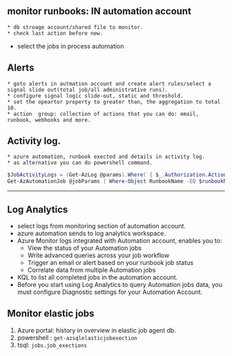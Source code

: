 ## monitor runbooks: IN automation account
    * db stroage account/shared file to monitor.
    * check last action before new.
* select the jobs in process automation
## Alerts
    * goto alerts in autmation account and create alert rules/select a signal slide out(total job/all administrative runs). 
    * configure signal logic slide-out, static and threshold.
    * set the opeartor property to greater than, the aggregation to total 10.
    * action  group: collection of actions that you can do: email, runbook, webhooks and more.

## Activity log.
    * azure automation, runbook exected and details in activity log.
    * as alternative you can do powershell command.  
    
```ps1
$JobActivityLogs = (Get-AzLog @params).Where( { $_.Authorization.Action -eq 'Microsoft.Automation/automationAccounts/jobs/write' })
Get-AzAutomationJob @jobParams | Where-Object RunbookName -EQ $runbookName
```
---
## Log Analytics
* select logs from monitoring section of automation account.
* azure automation sends to log analytics workspace.
* Azure Monitor logs integrated with Automation account, enables you to:
    * View the status of your Automation jobs
    * Write advanced queries across your job workflow
    * Trigger an email or alert based on your runbook job status
    * Correlate data from multiple Automation jobs
* KQL to list all  completed jobs in the automation account.
* Before you start using Log Analytics to query Automation jobs data, you must configure Diagnostic settings for your Automation Account.

## Monitor elastic jobs
1. Azure portal: history in overview in elastic job agent db.
2. powershell : ```get-azsqlelasticjobexection```
3. tsql: ```jobs.job_exections```
